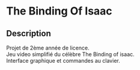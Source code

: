 # The Binding Of Isaac

## Description
Projet de 2ème année de licence. <br />
Jeu video simplifié du célèbre The Binding of isaac. <br />
Interface graphique et commandes au clavier.
